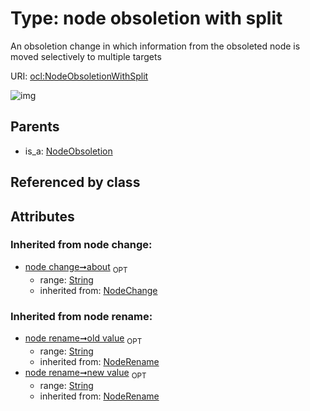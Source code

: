 
# Type: node obsoletion with split


An obsoletion change in which information from the obsoleted node is moved selectively to multiple targets

URI: [ocl:NodeObsoletionWithSplit](http://w3id.org/oclNodeObsoletionWithSplit)


![img](http://yuml.me/diagram/nofunky;dir:TB/class/[NodeObsoletion]^-[NodeObsoletionWithSplit&#124;about(i):string%20%3F;old_value(i):string%20%3F;new_value(i):string%20%3F])

## Parents

 *  is_a: [NodeObsoletion](NodeObsoletion.md)

## Referenced by class


## Attributes


### Inherited from node change:

 * [node change➞about](node_change_about.md)  <sub>OPT</sub>
    * range: [String](types/String.md)
    * inherited from: [NodeChange](NodeChange.md)

### Inherited from node rename:

 * [node rename➞old value](node_rename_old_value.md)  <sub>OPT</sub>
    * range: [String](types/String.md)
    * inherited from: [NodeRename](NodeRename.md)
 * [node rename➞new value](node_rename_new_value.md)  <sub>OPT</sub>
    * range: [String](types/String.md)
    * inherited from: [NodeRename](NodeRename.md)
